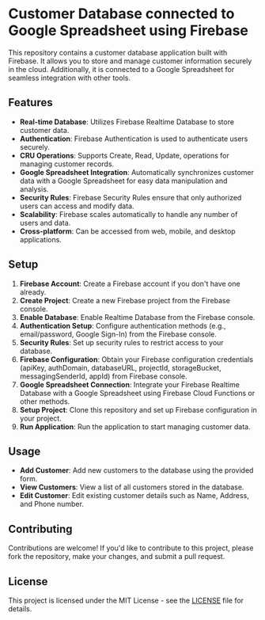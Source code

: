 # Customer Database connected to Google Spreadsheet using Firebase

This repository contains a customer database application built with Firebase. It allows you to store and manage customer information securely in the cloud. Additionally, it is connected to a Google Spreadsheet for seamless integration with other tools.

## Features

- **Real-time Database**: Utilizes Firebase Realtime Database to store customer data.
- **Authentication**: Firebase Authentication is used to authenticate users securely.
- **CRU Operations**: Supports Create, Read, Update, operations for managing customer records.
- **Google Spreadsheet Integration**: Automatically synchronizes customer data with a Google Spreadsheet for easy data manipulation and analysis.
- **Security Rules**: Firebase Security Rules ensure that only authorized users can access and modify data.
- **Scalability**: Firebase scales automatically to handle any number of users and data.
- **Cross-platform**: Can be accessed from web, mobile, and desktop applications.

## Setup

1. **Firebase Account**: Create a Firebase account if you don't have one already.
2. **Create Project**: Create a new Firebase project from the Firebase console.
3. **Enable Database**: Enable Realtime Database from the Firebase console.
4. **Authentication Setup**: Configure authentication methods (e.g., email/password, Google Sign-In) from the Firebase console.
5. **Security Rules**: Set up security rules to restrict access to your database.
6. **Firebase Configuration**: Obtain your Firebase configuration credentials (apiKey, authDomain, databaseURL, projectId, storageBucket, messagingSenderId, appId) from Firebase console.
7. **Google Spreadsheet Connection**: Integrate your Firebase Realtime Database with a Google Spreadsheet using Firebase Cloud Functions or other methods.
8. **Setup Project**: Clone this repository and set up Firebase configuration in your project.
9. **Run Application**: Run the application to start managing customer data.

## Usage

- **Add Customer**: Add new customers to the database using the provided form.
- **View Customers**: View a list of all customers stored in the database.
- **Edit Customer**: Edit existing customer details such as Name, Address, and Phone number.


## Contributing

Contributions are welcome! If you'd like to contribute to this project, please fork the repository, make your changes, and submit a pull request.

## License

This project is licensed under the MIT License - see the [LICENSE](LICENSE) file for details.

